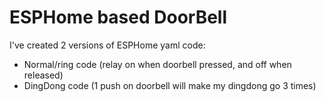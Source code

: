 # ESPHome based DoorBell

I've created 2 versions of ESPHome yaml code:
* Normal/ring code (relay on when doorbell pressed, and off when released)
* DingDong code (1 push on doorbell will make my dingdong go 3 times)
